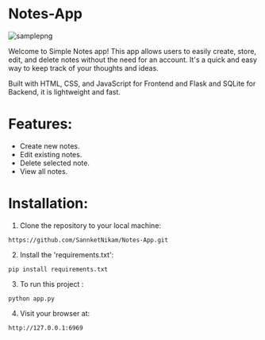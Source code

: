 # Notes-App

![samplepng](https://user-images.githubusercontent.com/77570082/215031889-c8320a27-1102-4e14-94e3-bdc1cf7425f3.png)

Welcome to Simple Notes app! This app allows users to easily create, store, edit, and delete notes without the need for an account. It's a quick and easy way to keep track of your thoughts and ideas.

Built with HTML, CSS, and JavaScript for Frontend and Flask and SQLite for Backend, it is lightweight and fast.

# Features:
- Create new notes.
- Edit existing notes.
- Delete selected note.
- View all notes.

# Installation:
1. Clone the repository to your local machine:
```
https://github.com/SannketNikam/Notes-App.git
```

2. Install the 'requirements.txt':
```
pip install requirements.txt
```

3. To run this project :
```
python app.py
```

4. Visit your browser at:
```
http://127.0.0.1:6969
```
